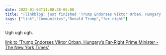 ```yaml
---
date: 2022-01-03T11:08:28-05:00
title: "🔗linkblog: just finished 'Trump Endorses Viktor Orban, Hungary’s Far-Right Prime Minister - The New York Times'"
tags: ["link","Communities","Donald Trump","far right"]
---
```

Ugh ugh ugh.
 
[link to 'Trump Endorses Viktor Orban, Hungary’s Far-Right Prime Minister - The New York Times'](https://www.nytimes.com/2022/01/03/us/politics/trump-endorses-viktor-orban-hungary.html)
